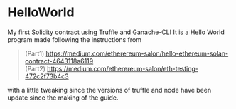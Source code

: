# HelloWorld
My first Solidity contract using Truffle and Ganache-CLI
It is a Hello World program made following the instructions from

>   (Part1) https://medium.com/etherereum-salon/hello-ethereum-solan-contract-4643118a6119 </br>
>   (Part2) https://medium.com/etherereum-salon/eth-testing-472c2f73b4c3

with a little tweaking since the versions of truffle and node have been update since the making of the guide.
